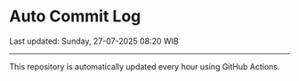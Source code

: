 # Auto Commit Log

Last updated: Sunday, 27-07-2025 08:20 WIB

---

This repository is automatically updated every hour using GitHub Actions.
